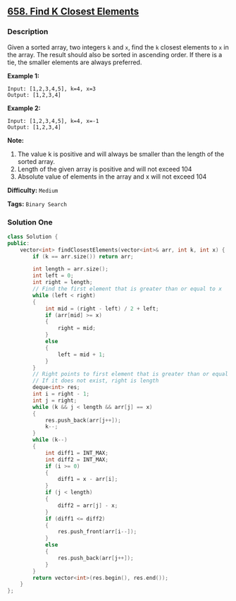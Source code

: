 ## [658. Find K Closest Elements](https://leetcode.com/problems/find-k-closest-elements/description/)

### Description

Given a sorted array, two integers `k` and `x`, find the `k` closest elements to `x` in the array. The result should also be sorted in ascending order. If there is a tie, the smaller elements are always preferred.

**Example 1:**

```
Input: [1,2,3,4,5], k=4, x=3
Output: [1,2,3,4]
```

**Example 2:**

```
Input: [1,2,3,4,5], k=4, x=-1
Output: [1,2,3,4]
```

**Note:**

1. The value k is positive and will always be smaller than the length of the sorted array.
2. Length of the given array is positive and will not exceed 104
3. Absolute value of elements in the array and x will not exceed 104

**Difficulty:** `Medium`

**Tags:** `Binary Search`

### Solution One

```c++
class Solution {
public:
    vector<int> findClosestElements(vector<int>& arr, int k, int x) {
        if (k == arr.size()) return arr;

        int length = arr.size();
        int left = 0;
        int right = length;
        // Find the first element that is greater than or equal to x
        while (left < right)
        {
            int mid = (right - left) / 2 + left;
            if (arr[mid] >= x)
            {
                right = mid;
            }
            else
            {
                left = mid + 1;
            }
        }
        // Right points to first element that is greater than or equal to x
        // If it does not exist, right is length
        deque<int> res;
        int i = right - 1;
        int j = right;
        while (k && j < length && arr[j] == x)
        {
            res.push_back(arr[j++]);
            k--;
        }
        while (k--)
        {
            int diff1 = INT_MAX;
            int diff2 = INT_MAX;
            if (i >= 0)
            {
                diff1 = x - arr[i];
            }
            if (j < length)
            {
                diff2 = arr[j] - x;
            }
            if (diff1 <= diff2)
            {
                res.push_front(arr[i--]);
            }
            else
            {
                res.push_back(arr[j++]);
            }
        }
        return vector<int>(res.begin(), res.end());
    }
};
```
